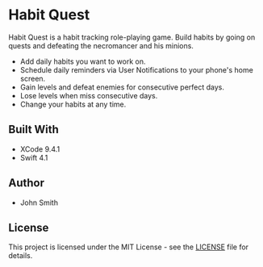 # Habit Quest

Habit Quest is a habit tracking role-playing game. Build habits by going on quests and defeating the necromancer and his minions.
* Add daily habits you want to work on.
* Schedule daily reminders via User Notifications to your phone's home screen.
* Gain levels and defeat enemies for consecutive perfect days.
* Lose levels when miss consecutive days.
* Change your habits at any time.


## Built With

* XCode 9.4.1
* Swift 4.1

## Author

* John Smith

## License

This project is licensed under the MIT License - see the [LICENSE](LICENSE) file for details.
